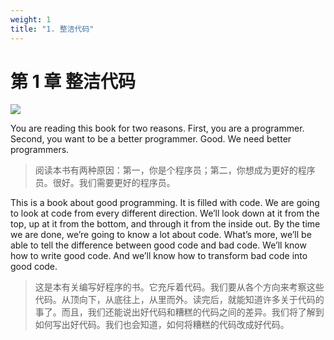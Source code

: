 ```yaml
---
weight: 1
title: "1. 整洁代码"
---
```


# 第 1 章 整洁代码

![](/cc/figures/ch1/1-1fig_martin.jpg)

You are reading this book for two reasons. First, you are a programmer. Second, you want to be a better programmer. Good. We need better programmers.

> 阅读本书有两种原因：第一，你是个程序员；第二，你想成为更好的程序员。很好。我们需要更好的程序员。

This is a book about good programming. It is filled with code. We are going to look at code from every different direction. We’ll look down at it from the top, up at it from the bottom, and through it from the inside out. By the time we are done, we’re going to know a lot about code. What’s more, we’ll be able to tell the difference between good code and bad code. We’ll know how to write good code. And we’ll know how to transform bad code into good code.

> 这是本有关编写好程序的书。它充斥着代码。我们要从各个方向来考察这些代码。从顶向下，从底往上，从里而外。读完后，就能知道许多关于代码的事了。而且，我们还能说出好代码和糟糕的代码之间的差异。我们将了解到如何写出好代码。我们也会知道，如何将糟糕的代码改成好代码。